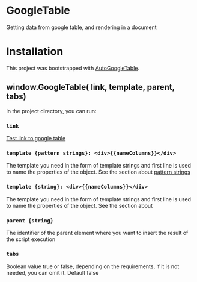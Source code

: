 # GoogleTable

Getting data from google table, and rendering in a document

# Installation

<!-- tabs = true/false // adds the name of sheets to the tab buttons;
link = link to google table ('https://docs.google.com/spreadsheets/d/14-jNTfF24BWJ72r6hKumpsqJ0q8LCjccDMzKCtHepe4/htmlview");
template { pattern strings } = `<div>{{nameColumns}}</div>` // the first line is used to name the properties of the object;
parent { string } = Parent element selector

window.GoogleTable(
link,
template,
parent,
tabs
) -->

This project was bootstrapped with [AutoGoogleTable](https://github.com/STAVRIDOS93/GoogleTable).

## window.GoogleTable( link, template, parent, tabs)

In the project directory, you can run:

### `link`

[Test link to google table](https://docs.google.com/spreadsheets/d/14-jNTfF24BWJ72r6hKumpsqJ0q8LCjccDMzKCtHepe4/htmlview)

### `template {pattern strings}: <div>{{nameColumns}}</div>`

The template you need in the form of template strings and first line is used to name the properties of the object.
See the section about [pattern strings](`<div>{{nameColumns}}</div>`)

### `template {string}: <div>{{nameColumns}}</div>`

The template you need in the form of template strings and first line is used to name the properties of the object.
See the section about

### `parent {string}`

The identifier of the parent element where you want to insert the result of the script execution

### `tabs`

Boolean value true or false, depending on the requirements, if it is not needed, you can omit it.
Default false
